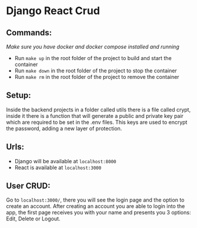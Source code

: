 # Django React Crud

## Commands:

_Make sure you have docker and docker compose installed and running_

- Run `make up` in the root folder of the project to build and start the container
- Run `make down` in the root folder of the project to stop the container
- Run `make rm` in the root folder of the project to remove the container

## Setup:

Inside the backend projects in a folder called utils there is a file called crypt, inside it there is a function that will generate a public and private key pair which are required to be set in the .env files. This keys are used to encrypt the password, adding a new layer of protection.

## Urls:

- Django will be available at `localhost:8000`
- React is available at `localhost:3000`

## User CRUD:

Go to `localhost:3000/`, there you will see the login page and the option to create an account. After creating an account you are able to login into the app, the first page receives you with your name and presents you 3 options: Edit, Delete or Logout.
